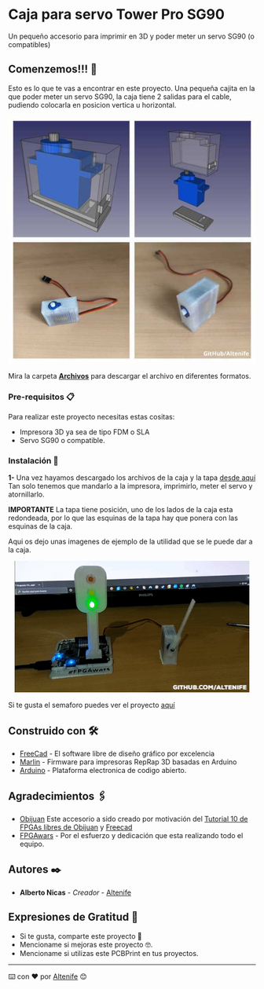 # Caja para servo Tower Pro SG90

Un pequeño accesorio para imprimir en 3D y poder meter un servo SG90 (o compatibles)

## Comenzemos!!! 🚀

Esto es lo que te vas a encontrar en este proyecto.
Una pequeña cajita en la que poder meter un servo SG90, la caja tiene 2 salidas para el cable, pudiendo colocarla en posicion vertica u horizontal.


<p align="center">
  <img src="https://github.com/altenife/Things-Cosas-FPGAs-y-Arduino/blob/master/Caja%20Servo%20SG90%20Tower%20Pro/Imagenes/Caja%20Servo%20Tower%20Pro%20SG90%20.jpg"></p>


Mira la carpeta [**Archivos**](https://github.com/altenife/Things-Cosas-FPGAs-y-Arduino/tree/master/Caja%20Servo%20SG90%20Tower%20Pro/Archivos) para descargar el archivo en diferentes formatos.


### Pre-requisitos 📋

Para realizar este proyecto necesitas estas cositas:

- Impresora 3D ya sea de tipo FDM o SLA
- Servo SG90 o compatible.

### Instalación 🔧

**1-** Una vez hayamos descargado los archivos de la caja y la tapa [desde aquí](https://github.com/altenife/Things-Cosas-FPGAs-y-Arduino/tree/master/Caja%20Servo%20SG90%20Tower%20Pro/Archivos)
Tan solo tenemos que mandarlo a la impresora, imprimirlo, meter el servo y atornillarlo.

**IMPORTANTE**
La tapa tiene posición, uno de los lados de la caja esta redondeada, por lo que las esquinas de la tapa hay que ponera con las esquinas de la caja.

Aqui os dejo unas imagenes de ejemplo de la utilidad que se le puede dar a la caja.
<p align="center">
  <img src="https://github.com/altenife/Things-Cosas-FPGAs-y-Arduino/blob/master/PCBPrint_semaforo_tren/Imagenes/Train%20GIF-downsized.gif"></p>
  
  
Si te gusta el semaforo puedes ver el proyecto [aquí](https://github.com/altenife/Things-Cosas-FPGAs-y-Arduino/tree/master/PCBPrint_semaforo_tren)


## Construido con 🛠️

* [FreeCad](https://github.com/FreeCAD/FreeCAD) - El software libre de diseño gráfico por excelencia
* [Marlin](https://github.com/MarlinFirmware/Marlin) - Firmware para impresoras RepRap 3D basadas en Arduino
* [Arduino](https://github.com/arduino/Arduino) - Plataforma electronica de codigo abierto.


## Agradecimientos 🖇️

* [Obijuan](https://github.com/Obijuan) Este accesorio a sido creado por motivación del [Tutorial 10 de FPGAs libres de Obijuan](https://github.com/Obijuan/digital-electronics-with-open-FPGAs-tutorial/wiki/V%C3%ADdeo-10:-ServoBit) y [Freecad](https://github.com/Obijuan/tutoriales-freecad)
* [FPGAwars](https://github.com/FPGAwars) - Por el esfuerzo y dedicación que esta realizando todo el equipo.



## Autores ✒️

* **Alberto Nicas** - *Creador* - [Altenife](https://github.com/altenife)

## Expresiones de Gratitud 🎁

* Si te gusta, comparte este proyecto 📢
* Mencioname si mejoras este proyecto 🤓.
* Mencioname si utilizas este PCBPrint en tus proyectos.


---
⌨️ con ❤️ por [Altenife](https://github.com/altenife) 😊
